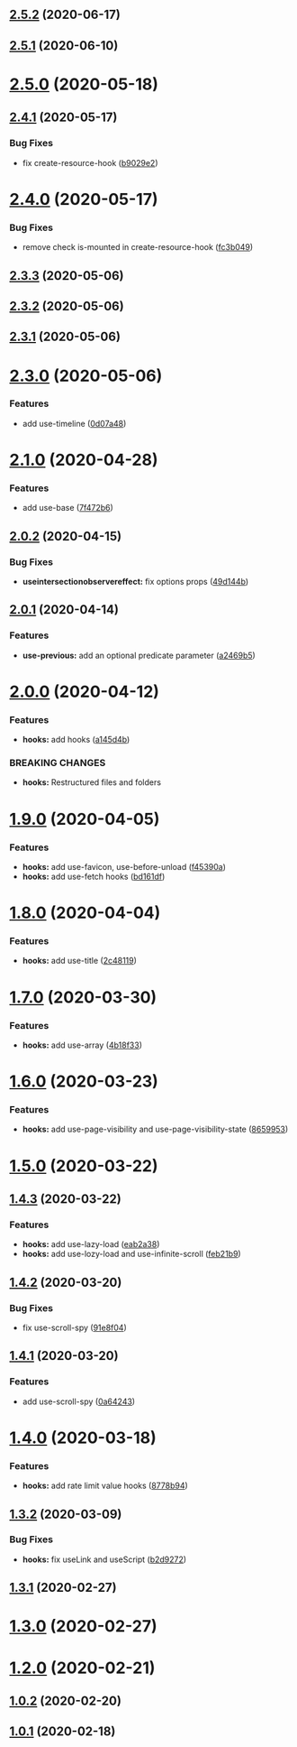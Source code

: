 ## [2.5.2](https://github.com/ICodeMyOwnLife/cb-hooks/compare/2.5.1...2.5.2) (2020-06-17)

## [2.5.1](https://github.com/ICodeMyOwnLife/cb-hooks/compare/2.5.0...2.5.1) (2020-06-10)



# [2.5.0](https://github.com/ICodeMyOwnLife/cb-hooks/compare/2.5.0...2.5.1) (2020-05-18)



## [2.4.1](https://github.com/ICodeMyOwnLife/cb-hooks/compare/2.5.0...2.5.1) (2020-05-17)


### Bug Fixes

* fix create-resource-hook ([b9029e2](https://github.com/ICodeMyOwnLife/cb-hooks/commit/b9029e25f3287940bb3e3e560a04400efbac72f0))



# [2.4.0](https://github.com/ICodeMyOwnLife/cb-hooks/compare/2.5.0...2.5.1) (2020-05-17)


### Bug Fixes

* remove check is-mounted in create-resource-hook ([fc3b049](https://github.com/ICodeMyOwnLife/cb-hooks/commit/fc3b049c2459788766368c3764d82a05b63a1ff5))



## [2.3.3](https://github.com/ICodeMyOwnLife/cb-hooks/compare/2.5.0...2.5.1) (2020-05-06)



## [2.3.2](https://github.com/ICodeMyOwnLife/cb-hooks/compare/2.5.0...2.5.1) (2020-05-06)



## [2.3.1](https://github.com/ICodeMyOwnLife/cb-hooks/compare/2.5.0...2.5.1) (2020-05-06)



# [2.3.0](https://github.com/ICodeMyOwnLife/cb-hooks/compare/2.5.0...2.5.1) (2020-05-06)


### Features

* add use-timeline ([0d07a48](https://github.com/ICodeMyOwnLife/cb-hooks/commit/0d07a486ee5274fe420adc82440be206499c5678))



# [2.1.0](https://github.com/ICodeMyOwnLife/cb-hooks/compare/2.5.0...2.5.1) (2020-04-28)


### Features

* add use-base ([7f472b6](https://github.com/ICodeMyOwnLife/cb-hooks/commit/7f472b6c9580e50300f4bdda2f52a9904190bae0))



## [2.0.2](https://github.com/ICodeMyOwnLife/cb-hooks/compare/2.5.0...2.5.1) (2020-04-15)


### Bug Fixes

* **useintersectionobservereffect:** fix options props ([49d144b](https://github.com/ICodeMyOwnLife/cb-hooks/commit/49d144b0d246fbb3e8ce905ec004fab2f4262954))



## [2.0.1](https://github.com/ICodeMyOwnLife/cb-hooks/compare/2.5.0...2.5.1) (2020-04-14)


### Features

* **use-previous:** add an optional predicate parameter ([a2469b5](https://github.com/ICodeMyOwnLife/cb-hooks/commit/a2469b5413600b378ae99e03f15123644e576c0e))



# [2.0.0](https://github.com/ICodeMyOwnLife/cb-hooks/compare/2.5.0...2.5.1) (2020-04-12)


### Features

* **hooks:** add hooks ([a145d4b](https://github.com/ICodeMyOwnLife/cb-hooks/commit/a145d4ba7f606f8fb712f07077e857a53b1d4035))


### BREAKING CHANGES

* **hooks:** Restructured files and folders



# [1.9.0](https://github.com/ICodeMyOwnLife/cb-hooks/compare/2.5.0...2.5.1) (2020-04-05)


### Features

* **hooks:** add use-favicon, use-before-unload ([f45390a](https://github.com/ICodeMyOwnLife/cb-hooks/commit/f45390a4d8b6fa57d09598d16f7457626e12b11d))
* **hooks:** add use-fetch hooks ([bd161df](https://github.com/ICodeMyOwnLife/cb-hooks/commit/bd161dfceba3a2ae11427a0cbd76335d2006482f))



# [1.8.0](https://github.com/ICodeMyOwnLife/cb-hooks/compare/2.5.0...2.5.1) (2020-04-04)


### Features

* **hooks:** add use-title ([2c48119](https://github.com/ICodeMyOwnLife/cb-hooks/commit/2c48119c2f2a82756a750a307c10ffb563e755e4))



# [1.7.0](https://github.com/ICodeMyOwnLife/cb-hooks/compare/2.5.0...2.5.1) (2020-03-30)


### Features

* **hooks:** add use-array ([4b18f33](https://github.com/ICodeMyOwnLife/cb-hooks/commit/4b18f33c6ce0d013dc3aae55761207ed6a3d7211))



# [1.6.0](https://github.com/ICodeMyOwnLife/cb-hooks/compare/2.5.0...2.5.1) (2020-03-23)


### Features

* **hooks:** add use-page-visibility and use-page-visibility-state ([8659953](https://github.com/ICodeMyOwnLife/cb-hooks/commit/865995358462ed91fb83341096bcca375ccfcdd4))



# [1.5.0](https://github.com/ICodeMyOwnLife/cb-hooks/compare/2.5.0...2.5.1) (2020-03-22)



## [1.4.3](https://github.com/ICodeMyOwnLife/cb-hooks/compare/2.5.0...2.5.1) (2020-03-22)


### Features

* **hooks:** add use-lazy-load ([eab2a38](https://github.com/ICodeMyOwnLife/cb-hooks/commit/eab2a3881eb6661e954c42edec2990f298a4938c))
* **hooks:** add use-lozy-load and use-infinite-scroll ([feb21b9](https://github.com/ICodeMyOwnLife/cb-hooks/commit/feb21b93e74d046c2774da4e4291999598541e56))



## [1.4.2](https://github.com/ICodeMyOwnLife/cb-hooks/compare/2.5.0...2.5.1) (2020-03-20)


### Bug Fixes

* fix use-scroll-spy ([91e8f04](https://github.com/ICodeMyOwnLife/cb-hooks/commit/91e8f0471c5f6fa83bf79c565f285d2cd3b33f8f))



## [1.4.1](https://github.com/ICodeMyOwnLife/cb-hooks/compare/2.5.0...2.5.1) (2020-03-20)


### Features

* add use-scroll-spy ([0a64243](https://github.com/ICodeMyOwnLife/cb-hooks/commit/0a64243f7065bd16c88a1783394711e30aa9ef6c))



# [1.4.0](https://github.com/ICodeMyOwnLife/cb-hooks/compare/2.5.0...2.5.1) (2020-03-18)


### Features

* **hooks:** add rate limit value hooks ([8778b94](https://github.com/ICodeMyOwnLife/cb-hooks/commit/8778b94398d0a2cddcd70c66c2a14e0f210422bd))



## [1.3.2](https://github.com/ICodeMyOwnLife/cb-hooks/compare/2.5.0...2.5.1) (2020-03-09)


### Bug Fixes

* **hooks:** fix useLink and useScript ([b2d9272](https://github.com/ICodeMyOwnLife/cb-hooks/commit/b2d92721cf665c55bfef9a4fc30c6038fa27506a))



## [1.3.1](https://github.com/ICodeMyOwnLife/cb-hooks/compare/2.5.0...2.5.1) (2020-02-27)



# [1.3.0](https://github.com/ICodeMyOwnLife/cb-hooks/compare/2.5.0...2.5.1) (2020-02-27)



# [1.2.0](https://github.com/ICodeMyOwnLife/cb-hooks/compare/2.5.0...2.5.1) (2020-02-21)



## [1.0.2](https://github.com/ICodeMyOwnLife/cb-hooks/compare/2.5.0...2.5.1) (2020-02-20)



## [1.0.1](https://github.com/ICodeMyOwnLife/cb-hooks/compare/2.5.0...2.5.1) (2020-02-18)

